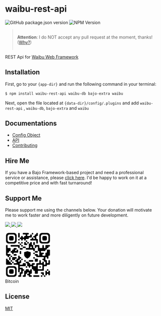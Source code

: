 # waibu-rest-api

![GitHub package.json version](https://img.shields.io/github/package-json/v/ardhi/waibu-rest-api) ![NPM Version](https://img.shields.io/npm/v/waibu-rest-api)

> <br />**Attention**: I do NOT accept any pull request at the moment, thanks! ([Why?](wiki/CONTRIBUTING.md))<br /><br />

REST Api for [Waibu Web Framework](https://github.com/ardhi/waibu)

## Installation

First, go to your ```{app-dir}``` and run the following command in your terminal:

```bash
$ npm install waibu-rest-api waibu-db bajo-extra waibu
```

Next, open the file located at ```{data-dir}/config/.plugins``` and add ```waibu-rest-api``` , ```waibu-db```, ```bajo-extra``` and ```waibu```

## Documentations

- [Config Object](wiki/CONFIG.md)
- [API](https://ardhi.github.io/waibu-rest-api)
- [Contributing](wiki/CONTRIBUTING.md)

## Hire Me

If you have a Bajo Framework-based project and need a professional service or assistance, please <a href="https://github.com/ardhi#professional-service">click here</a>. I'd be happy to work on it at a competitive price and with fast turnaround!

## Support Me

Please support me using the channels below. Your donation will motivate me to work faster and more diligently on future development.

<a href="https://github.com/sponsors/ardhi">
  <img src="https://img.shields.io/badge/Github-slategrey?style=flat&logo=github" height="50">
</a>
<a href="https://www.patreon.com/bajoframework">
  <img src="https://img.shields.io/badge/Patreon-f2c3b2?style=flat&logo=patreon" height="50">
</a>
<a href="https://www.paypal.com/ncp/payment/EWLERL7SCUU64">
  <img src="https://img.shields.io/badge/Paypal-blue?style=flat&logo=paypal" height="50">
</a>

<p>
<div><img alt="bc1qwtv78cwp9ef8hnqaw84fxg5856l0pggqe32g6f" src="docs/static/bitcoin.jpeg" width="150" height="150" /><br>Bitcoin</div>
</p>

## License

[MIT](LICENSE)
